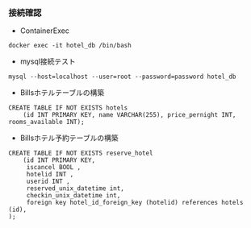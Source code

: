 ### 接続確認

- ContainerExec
```shell
docker exec -it hotel_db /bin/bash 
```

- mysql接続テスト
```shell
mysql --host=localhost --user=root --password=password hotel_db
```

- Billsホテルテーブルの構築
```mysql
CREATE TABLE IF NOT EXISTS hotels 
    (id INT PRIMARY KEY, name VARCHAR(255), price_pernight INT, rooms_available INT);
```

- Billsホテル予約テーブルの構築
```mysql
CREATE TABLE IF NOT EXISTS reserve_hotel 
    (id INT PRIMARY KEY, 
     iscancel BOOL ,
     hotelid INT ,
     userid INT ,
     reserved_unix_datetime int, 
     checkin_unix_datetime int,
     foreign key hotel_id_foreign_key (hotelid) references hotels (id),
);
```
